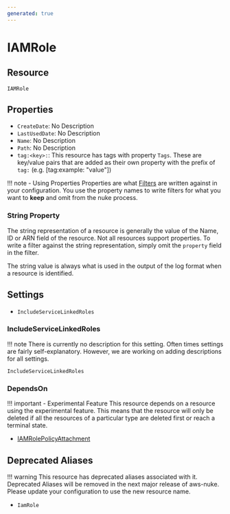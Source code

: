 ```yaml
---
generated: true
---
```


# IAMRole


## Resource

```text
IAMRole
```

## Properties


- `CreateDate`: No Description
- `LastUsedDate`: No Description
- `Name`: No Description
- `Path`: No Description
- `tag:<key>:`: This resource has tags with property `Tags`. These are key/value pairs that are
	added as their own property with the prefix of `tag:` (e.g. [tag:example: "value"]) 

!!! note - Using Properties
    Properties are what [Filters](../config-filtering.md) are written against in your configuration. You use the property
    names to write filters for what you want to **keep** and omit from the nuke process.

### String Property

The string representation of a resource is generally the value of the Name, ID or ARN field of the resource. Not all
resources support properties. To write a filter against the string representation, simply omit the `property` field in
the filter.

The string value is always what is used in the output of the log format when a resource is identified.

## Settings

- `IncludeServiceLinkedRoles`


### IncludeServiceLinkedRoles

!!! note
    There is currently no description for this setting. Often times settings are fairly self-explanatory. However, we
    are working on adding descriptions for all settings.

```text
IncludeServiceLinkedRoles
```

### DependsOn

!!! important - Experimental Feature
    This resource depends on a resource using the experimental feature. This means that the resource will
    only be deleted if all the resources of a particular type are deleted first or reach a terminal state.

- [IAMRolePolicyAttachment](./iam-role-policy-attachment.md)

## Deprecated Aliases

!!! warning
    This resource has deprecated aliases associated with it. Deprecated Aliases will be removed in the next major
    release of aws-nuke. Please update your configuration to use the new resource name.

- `IamRole`